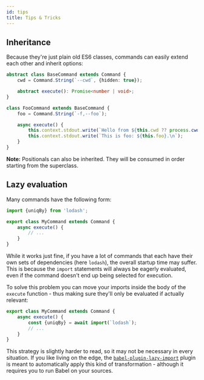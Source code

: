 ```yaml
---
id: tips
title: Tips & Tricks
---
```


## Inheritance

Because they're just plain old ES6 classes, commands can easily extend each other and inherit options:

```ts
abstract class BaseCommand extends Command {
    cwd = Command.String(`--cwd`, {hidden: true});

    abstract execute(): Promise<number | void>;
}

class FooCommand extends BaseCommand {
    foo = Command.String(`-f,--foo`);

    async execute() {
        this.context.stdout.write(`Hello from ${this.cwd ?? process.cwd()}!\n`);
        this.context.stdout.write(`This is foo: ${this.foo}.\n`);
    }
}
```

**Note:** Positionals can also be inherited. They will be consumed in order starting from the superclass.

## Lazy evaluation

Many commands have the following form:

```ts
import {uniqBy} from 'lodash';

export class MyCommand extends Command {
    async execute() {
        // ...
    }
}
```

While it works just fine, if you have a lot of commands that each have their own sets of dependencies (here `lodash`), the overall startup time may suffer. This is because the `import` statements will always be eagerly evaluated, even if the command doesn't end up being selected for execution.

To solve this problem you can move your imports inside the body of the `execute` function - thus making sure they'll only be evaluated if actually relevant:

```ts
export class MyCommand extends Command {
    async execute() {
        const {uniqBy} = await import(`lodash`);
        // ...
    }
}
```

This strategy is slightly harder to read, so it may not be necessary in every situation. If you like living on the edge, the [`babel-plugin-lazy-import`](https://github.com/arcanis/babel-plugin-lazy-import) plugin is meant to automatically apply this kind of transformation - although it requires you to run Babel on your sources.
